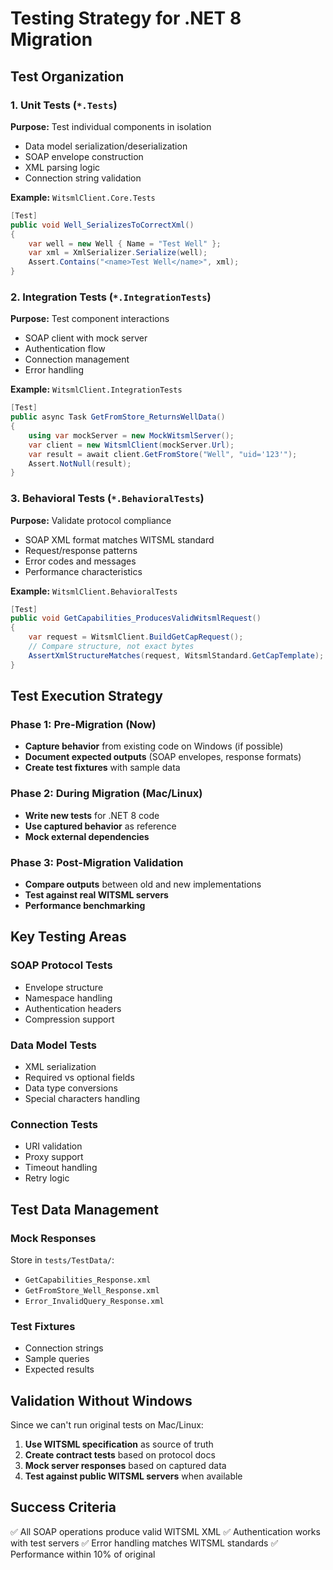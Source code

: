 # Testing Strategy for .NET 8 Migration

## Test Organization

### 1. Unit Tests (`*.Tests`)
**Purpose:** Test individual components in isolation
- Data model serialization/deserialization
- SOAP envelope construction
- XML parsing logic
- Connection string validation

**Example:** `WitsmlClient.Core.Tests`
```csharp
[Test]
public void Well_SerializesToCorrectXml()
{
    var well = new Well { Name = "Test Well" };
    var xml = XmlSerializer.Serialize(well);
    Assert.Contains("<name>Test Well</name>", xml);
}
```

### 2. Integration Tests (`*.IntegrationTests`)
**Purpose:** Test component interactions
- SOAP client with mock server
- Authentication flow
- Connection management
- Error handling

**Example:** `WitsmlClient.IntegrationTests`
```csharp
[Test]
public async Task GetFromStore_ReturnsWellData()
{
    using var mockServer = new MockWitsmlServer();
    var client = new WitsmlClient(mockServer.Url);
    var result = await client.GetFromStore("Well", "uid='123'");
    Assert.NotNull(result);
}
```

### 3. Behavioral Tests (`*.BehavioralTests`)
**Purpose:** Validate protocol compliance
- SOAP XML format matches WITSML standard
- Request/response patterns
- Error codes and messages
- Performance characteristics

**Example:** `WitsmlClient.BehavioralTests`
```csharp
[Test]
public void GetCapabilities_ProducesValidWitsmlRequest()
{
    var request = WitsmlClient.BuildGetCapRequest();
    // Compare structure, not exact bytes
    AssertXmlStructureMatches(request, WitsmlStandard.GetCapTemplate);
}
```

## Test Execution Strategy

### Phase 1: Pre-Migration (Now)
- **Capture behavior** from existing code on Windows (if possible)
- **Document expected outputs** (SOAP envelopes, response formats)
- **Create test fixtures** with sample data

### Phase 2: During Migration (Mac/Linux)
- **Write new tests** for .NET 8 code
- **Use captured behavior** as reference
- **Mock external dependencies**

### Phase 3: Post-Migration Validation
- **Compare outputs** between old and new implementations
- **Test against real WITSML servers**
- **Performance benchmarking**

## Key Testing Areas

### SOAP Protocol Tests
- Envelope structure
- Namespace handling
- Authentication headers
- Compression support

### Data Model Tests
- XML serialization
- Required vs optional fields
- Data type conversions
- Special characters handling

### Connection Tests
- URI validation
- Proxy support
- Timeout handling
- Retry logic

## Test Data Management

### Mock Responses
Store in `tests/TestData/`:
- `GetCapabilities_Response.xml`
- `GetFromStore_Well_Response.xml`
- `Error_InvalidQuery_Response.xml`

### Test Fixtures
- Connection strings
- Sample queries
- Expected results

## Validation Without Windows

Since we can't run original tests on Mac/Linux:

1. **Use WITSML specification** as source of truth
2. **Create contract tests** based on protocol docs
3. **Mock server responses** based on captured data
4. **Test against public WITSML servers** when available

## Success Criteria

✅ All SOAP operations produce valid WITSML XML
✅ Authentication works with test servers
✅ Error handling matches WITSML standards
✅ Performance within 10% of original
